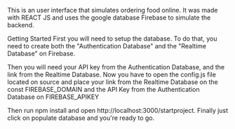 This is an user interface that simulates ordering food online. It was made with REACT JS and uses the google database Firebase to simulate the backend.

Getting Started
First you will need to setup the database. To do that, you need to create both the "Authentication Database" and the "Realtime Database" on Firebase.

Then you will need your API key from the Authentication Database, and the link from the Realtime Database. Now you have to open the config.js file located on source and place your link from the Realtime Database on the const FIREBASE_DOMAIN and the API Key from the Authentication Database on FIREBASE_APIKEY

Then run npm install and open http://localhost:3000/startproject. Finally just click on populate database and you're ready to go.